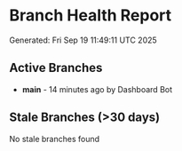 # Branch Health Report
Generated: Fri Sep 19 11:49:11 UTC 2025

## Active Branches
- **main** - 14 minutes ago by Dashboard Bot

## Stale Branches (>30 days)
No stale branches found
